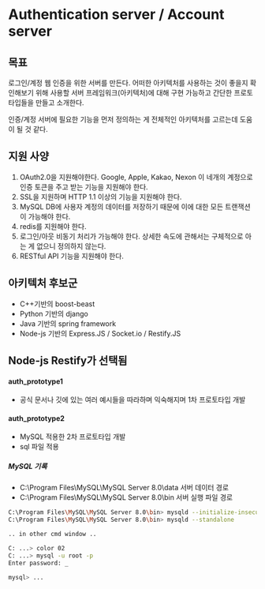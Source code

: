 # Authentication server / Account server

## 목표

로그인/계정 웹 인증을 위한 서버를 만든다. 어떠한 아키텍처를 사용하는 것이 좋을지 확인해보기 위해 사용할 서버 프레임워크(아키텍처)에 대해 구현 가능하고 간단한 프로토타입들을 만들고 소개한다.

인증/계정 서버에 필요한 기능을 먼저 정의하는 게 전체적인 아키텍처를 고르는데 도움이 될 것 같다.



## 지원 사양

1. OAuth2.0을 지원해야한다. Google, Apple, Kakao, Nexon 이 네개의 계정으로 인증 토큰을 주고 받는 기능을 지원해야 한다.
2. SSL을 지원하며 HTTP 1.1 이상의 기능을 지원해야 한다.
3. MySQL DB에 사용자 계정의 데이터를 저장하기 때문에 이에 대한 모든 트랜잭션이 가능해야 한다.
4. redis를 지원해야 한다.
5. 로그인/아웃 비동기 처리가 가능해야 한다. 상세한 속도에 관해서는 구체적으로 아는 게 없으니 정의하지 않는다.
6. RESTful API 기능을 지원해야 한다.



## 아키텍처 후보군

- C++기반의 boost-beast
- Python 기반의 django
- Java 기반의 spring framework
- Node-js 기반의 Express.JS / Socket.io / Restify.JS



## Node-js Restify가 선택됨

#### auth_prototype1

- 공식 문서나 깃에 있는 여러 예시들을 따라하며 익숙해지며 1차 프로토타입 개발

#### auth_prototype2

- MySQL 적용한 2차 프로토타입 개발
- sql 파일 적용



##### MySQL 기록

- C:\Program Files\MySQL\MySQL Server 8.0\data 서버 데이터 경로
- C:\Program Files\MySQL\MySQL Server 8.0\bin 서버 실행 파일 경로

```bash
C:\Program Files\MySQL\MySQL Server 8.0\bin> mysqld --initialize-insecure
C:\Program Files\MySQL\MySQL Server 8.0\bin> mysqld --standalone

.. in other cmd window .. 

C: ...> color 02
C: ...> mysql -u root -p
Enter password: _

mysql> ...
```




